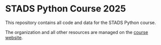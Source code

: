 # STADS Python Course 2025

This repository contains all code and data for the STADS Python course.

The organization and all other resources are managed on the [course website](https://stads-python-course.github.io/).
